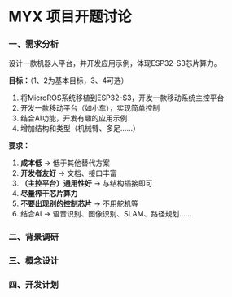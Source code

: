 # MYX 项目开题讨论

### 一、需求分析

设计一款机器人平台，并开发应用示例，体现ESP32-S3芯片算力。



**目标：**（1、2为基本目标，3、4可选）

1. 将MicroROS系统移植到ESP32-S3，开发一款移动系统主控平台
2. 开发一款移动平台（如小车），实现简单控制
3. 结合AI功能，开发有趣的应用示例
4. 增加结构和类型（机械臂、多足......）



**要求：**

1. **成本低** -> 低于其他替代方案
2. **开发者友好** -> 文档、接口丰富
3. **（主控平台）通用性好** -> 与结构插接即可
4. **尽量榨干芯片算力**
5. **不要出现别的控制芯片** -> 不用舵机等
6. 结合AI -> 语音识别、图像识别、SLAM、路径规划......



### 二、背景调研

### 三、概念设计

### 四、开发计划

